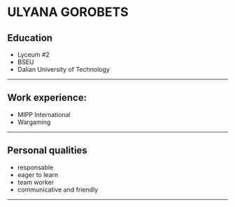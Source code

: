 # ULYANA GOROBETS
## Education
* Lyceum #2
* BSEU
* Dalian University of Technology

------------
## Work experience:
* MIPP International
* Wargaming

---------------------
## Personal qualities
* responsable
* eager to learn
* team worker
* communicative and friendly

--------------------
